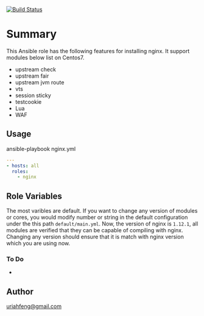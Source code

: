 [![Build Status](https://travis-ci.org/ChinChihFeng/nginx.svg?branch=master)](https://travis-ci.org/ChinChihFeng/nginx)

# Summary

This Ansible role has the following features for installing nginx. It support modules below list on Centos7.

 - upstream check
 - upstream fair
 - upstream jvm route
 - vts
 - session sticky
 - testcookie
 - Lua
 - WAF

## Usage

ansible-playbook nginx.yml

```yaml
---
- hosts: all
  roles:
    - nginx
```

## Role Variables
The most varibles are default. If you want to change any version of modules or cores, you would modify number or string in the default configuration under the this path `default/main.yml`. Now, the version of nginx is `1.12.1`, all modules are verified that they can be capable of compiling with nginx. Changing any version should ensure that it is match with nginx version which you are using now. 


### To Do
 -

## Author
<uriahfeng@gmail.com>
